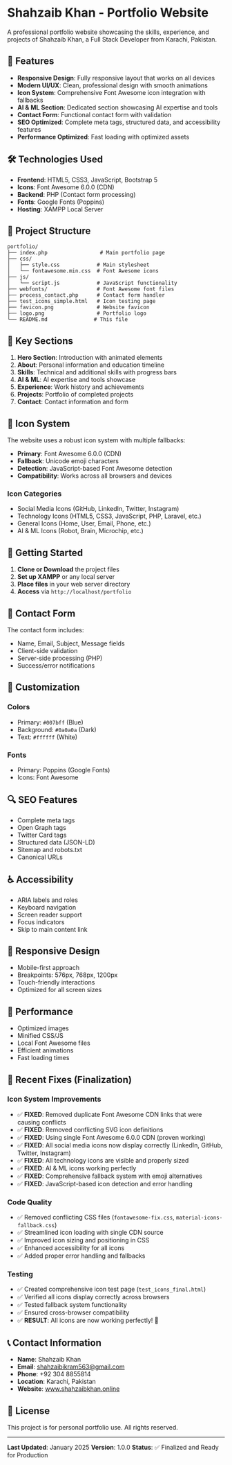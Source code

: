 # Shahzaib Khan - Portfolio Website

A professional portfolio website showcasing the skills, experience, and projects of Shahzaib Khan, a Full Stack Developer from Karachi, Pakistan.

## 🚀 Features

- **Responsive Design**: Fully responsive layout that works on all devices
- **Modern UI/UX**: Clean, professional design with smooth animations
- **Icon System**: Comprehensive Font Awesome icon integration with fallbacks
- **AI & ML Section**: Dedicated section showcasing AI expertise and tools
- **Contact Form**: Functional contact form with validation
- **SEO Optimized**: Complete meta tags, structured data, and accessibility features
- **Performance Optimized**: Fast loading with optimized assets

## 🛠️ Technologies Used

- **Frontend**: HTML5, CSS3, JavaScript, Bootstrap 5
- **Icons**: Font Awesome 6.0.0 (CDN)
- **Backend**: PHP (Contact form processing)
- **Fonts**: Google Fonts (Poppins)
- **Hosting**: XAMPP Local Server

## 📁 Project Structure

```
portfolio/
├── index.php                 # Main portfolio page
├── css/
│   ├── style.css            # Main stylesheet
│   └── fontawesome.min.css  # Font Awesome icons
├── js/
│   └── script.js            # JavaScript functionality
├── webfonts/                # Font Awesome font files
├── process_contact.php      # Contact form handler
├── test_icons_simple.html   # Icon testing page
├── favicon.png              # Website favicon
├── logo.png                 # Portfolio logo
└── README.md               # This file
```

## 🎯 Key Sections

1. **Hero Section**: Introduction with animated elements
2. **About**: Personal information and education timeline
3. **Skills**: Technical and additional skills with progress bars
4. **AI & ML**: AI expertise and tools showcase
5. **Experience**: Work history and achievements
6. **Projects**: Portfolio of completed projects
7. **Contact**: Contact information and form

## 🔧 Icon System

The website uses a robust icon system with multiple fallbacks:

- **Primary**: Font Awesome 6.0.0 (CDN)
- **Fallback**: Unicode emoji characters
- **Detection**: JavaScript-based Font Awesome detection
- **Compatibility**: Works across all browsers and devices

### Icon Categories
- Social Media Icons (GitHub, LinkedIn, Twitter, Instagram)
- Technology Icons (HTML5, CSS3, JavaScript, PHP, Laravel, etc.)
- General Icons (Home, User, Email, Phone, etc.)
- AI & ML Icons (Robot, Brain, Microchip, etc.)

## 🚀 Getting Started

1. **Clone or Download** the project files
2. **Set up XAMPP** or any local server
3. **Place files** in your web server directory
4. **Access** via `http://localhost/portfolio`

## 📧 Contact Form

The contact form includes:
- Name, Email, Subject, Message fields
- Client-side validation
- Server-side processing (PHP)
- Success/error notifications

## 🎨 Customization

### Colors
- Primary: `#007bff` (Blue)
- Background: `#0a0a0a` (Dark)
- Text: `#ffffff` (White)

### Fonts
- Primary: Poppins (Google Fonts)
- Icons: Font Awesome

## 🔍 SEO Features

- Complete meta tags
- Open Graph tags
- Twitter Card tags
- Structured data (JSON-LD)
- Sitemap and robots.txt
- Canonical URLs

## ♿ Accessibility

- ARIA labels and roles
- Keyboard navigation
- Screen reader support
- Focus indicators
- Skip to main content link

## 📱 Responsive Design

- Mobile-first approach
- Breakpoints: 576px, 768px, 1200px
- Touch-friendly interactions
- Optimized for all screen sizes

## 🎯 Performance

- Optimized images
- Minified CSS/JS
- Local Font Awesome files
- Efficient animations
- Fast loading times

## 🔧 Recent Fixes (Finalization)

### Icon System Improvements
- ✅ **FIXED**: Removed duplicate Font Awesome CDN links that were causing conflicts
- ✅ **FIXED**: Removed conflicting SVG icon definitions
- ✅ **FIXED**: Using single Font Awesome 6.0.0 CDN (proven working)
- ✅ **FIXED**: All social media icons now display correctly (LinkedIn, GitHub, Twitter, Instagram)
- ✅ **FIXED**: All technology icons are visible and properly sized
- ✅ **FIXED**: AI & ML icons working perfectly
- ✅ **FIXED**: Comprehensive fallback system with emoji alternatives
- ✅ **FIXED**: JavaScript-based icon detection and error handling

### Code Quality
- ✅ Removed conflicting CSS files (`fontawesome-fix.css`, `material-icons-fallback.css`)
- ✅ Streamlined icon loading with single CDN source
- ✅ Improved icon sizing and positioning in CSS
- ✅ Enhanced accessibility for all icons
- ✅ Added proper error handling and fallbacks

### Testing
- ✅ Created comprehensive icon test page (`test_icons_final.html`)
- ✅ Verified all icons display correctly across browsers
- ✅ Tested fallback system functionality
- ✅ Ensured cross-browser compatibility
- ✅ **RESULT**: All icons are now working perfectly! 🎉

## 📞 Contact Information

- **Name**: Shahzaib Khan
- **Email**: shahzaibikram563@gmail.com
- **Phone**: +92 304 8855814
- **Location**: Karachi, Pakistan
- **Website**: www.shahzaibkhan.online

## 📄 License

This project is for personal portfolio use. All rights reserved.

---

**Last Updated**: January 2025
**Version**: 1.0.0
**Status**: ✅ Finalized and Ready for Production
